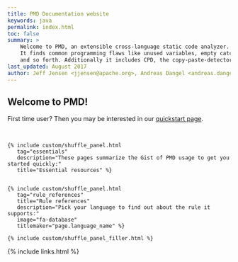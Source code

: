 ```yaml
---
title: PMD Documentation website
keywords: java
permalink: index.html
toc: false
summary: >
    Welcome to PMD, an extensible cross-language static code analyzer.
    It finds common programming flaws like unused variables, empty catch blocks, unnecessary object creation,
    and so forth. Additionally it includes CPD, the copy-paste-detector. CPD finds duplicated code.
last_updated: August 2017
author: Jeff Jensen <jjensen@apache.org>, Andreas Dangel <andreas.dangel@adangel.org>
---
```



## Welcome to PMD!

First time user? Then you may be interested in our [quickstart page](TODO).

<br/>

<div id="grid" class="row">

    {% include custom/shuffle_panel.html
       tag="essentials"
       description="These pages summarize the Gist of PMD usage to get you started quickly:"
       title="Essential resources" %}


    {% include custom/shuffle_panel.html
       tag="rule_references"
       title="Rule references"
       description="Pick your language to find out about the rule it supports:"
       image="fa-database"
       titlemaker="page.language_name" %}

    {% include custom/shuffle_panel_filler.html %}

</div>


<!-- {% include image.html file="pmd-logo-big.png" alt="PMD Logo" %} -->

{% include links.html %}
